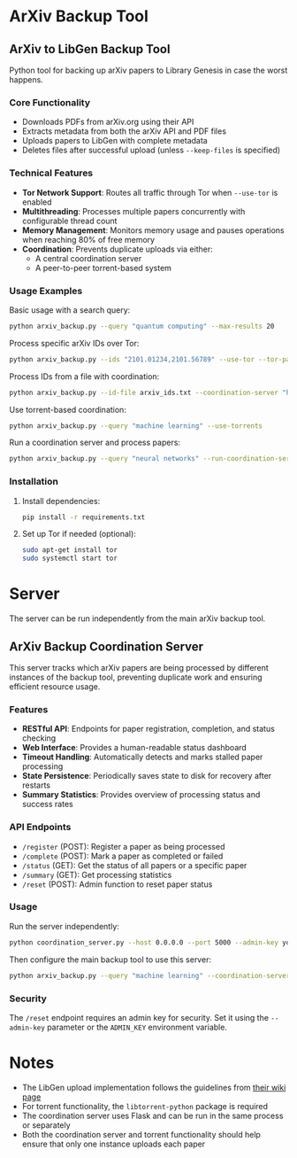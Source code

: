 # ArXiv Backup Tool


## ArXiv to LibGen Backup Tool

Python tool for backing up arXiv papers to Library Genesis in case the worst happens.

### Core Functionality
- Downloads PDFs from arXiv.org using their API
- Extracts metadata from both the arXiv API and PDF files
- Uploads papers to LibGen with complete metadata
- Deletes files after successful upload (unless `--keep-files` is specified)

### Technical Features
- **Tor Network Support**: Routes all traffic through Tor when `--use-tor` is enabled
- **Multithreading**: Processes multiple papers concurrently with configurable thread count
- **Memory Management**: Monitors memory usage and pauses operations when reaching 80% of free memory
- **Coordination**: Prevents duplicate uploads via either:
  - A central coordination server
  - A peer-to-peer torrent-based system

### Usage Examples

Basic usage with a search query:
```bash
python arxiv_backup.py --query "quantum computing" --max-results 20
```

Process specific arXiv IDs over Tor:
```bash
python arxiv_backup.py --ids "2101.01234,2101.56789" --use-tor --tor-password "your_password"
```

Process IDs from a file with coordination:
```bash
python arxiv_backup.py --id-file arxiv_ids.txt --coordination-server "http://server:5000"
```

Use torrent-based coordination:
```bash
python arxiv_backup.py --query "machine learning" --use-torrents
```

Run a coordination server and process papers:
```bash
python arxiv_backup.py --query "neural networks" --run-coordination-server
```

### Installation

1. Install dependencies:
   ```bash
   pip install -r requirements.txt
   ```

2. Set up Tor if needed (optional):
   ```bash
   sudo apt-get install tor
   sudo systemctl start tor
   ```

# Server

The server can be run independently from the main arXiv backup tool.

## ArXiv Backup Coordination Server

This server tracks which arXiv papers are being processed by different instances of the backup tool, preventing duplicate work and ensuring efficient resource usage.

### Features

- **RESTful API**: Endpoints for paper registration, completion, and status checking
- **Web Interface**: Provides a human-readable status dashboard
- **Timeout Handling**: Automatically detects and marks stalled paper processing
- **State Persistence**: Periodically saves state to disk for recovery after restarts
- **Summary Statistics**: Provides overview of processing status and success rates

### API Endpoints

- `/register` (POST): Register a paper as being processed
- `/complete` (POST): Mark a paper as completed or failed
- `/status` (GET): Get the status of all papers or a specific paper
- `/summary` (GET): Get processing statistics
- `/reset` (POST): Admin function to reset paper status

### Usage

Run the server independently:
```bash
python coordination_server.py --host 0.0.0.0 --port 5000 --admin-key your_secret_key
```

Then configure the main backup tool to use this server:
```bash
python arxiv_backup.py --query "machine learning" --coordination-server "http://server:5000"
```

### Security

The `/reset` endpoint requires an admin key for security. Set it using the `--admin-key` parameter or the `ADMIN_KEY` environment variable.


# Notes

- The LibGen upload implementation follows the guidelines from [their wiki page](https://wiki.mhut.org/content:how_to_upload)
- For torrent functionality, the `libtorrent-python` package is required
- The coordination server uses Flask and can be run in the same process or separately
- Both the coordination server and torrent functionality should help ensure that only one instance uploads each paper
